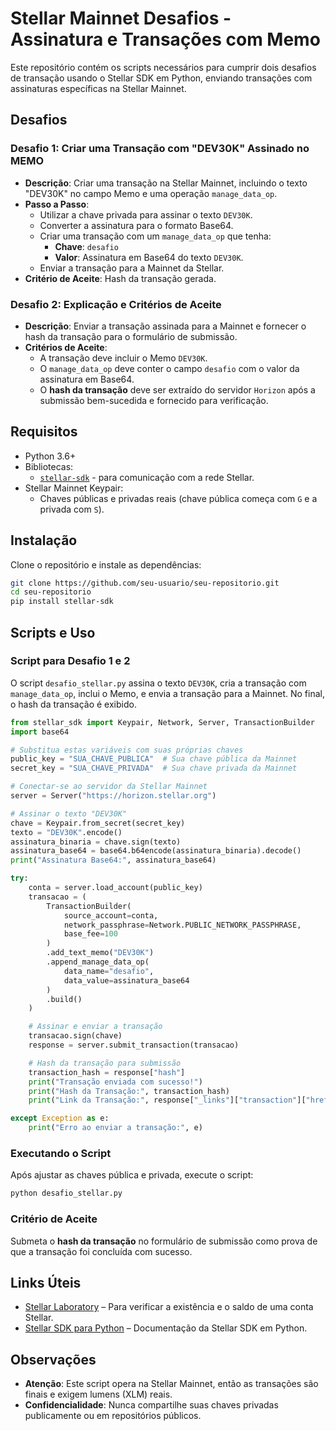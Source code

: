 # Stellar Mainnet Desafios - Assinatura e Transações com Memo

Este repositório contém os scripts necessários para cumprir dois desafios de transação usando o Stellar SDK em Python, enviando transações com assinaturas específicas na Stellar Mainnet.

## Desafios

### Desafio 1: Criar uma Transação com "DEV30K" Assinado no MEMO

- **Descrição**: Criar uma transação na Stellar Mainnet, incluindo o texto "DEV30K" no campo Memo e uma operação `manage_data_op`.
- **Passo a Passo**:
  - Utilizar a chave privada para assinar o texto `DEV30K`.
  - Converter a assinatura para o formato Base64.
  - Criar uma transação com um `manage_data_op` que tenha:
    - **Chave**: `desafio`
    - **Valor**: Assinatura em Base64 do texto `DEV30K`.
  - Enviar a transação para a Mainnet da Stellar.
- **Critério de Aceite**: Hash da transação gerada.

### Desafio 2: Explicação e Critérios de Aceite

- **Descrição**: Enviar a transação assinada para a Mainnet e fornecer o hash da transação para o formulário de submissão.
- **Critérios de Aceite**:
  - A transação deve incluir o Memo `DEV30K`.
  - O `manage_data_op` deve conter o campo `desafio` com o valor da assinatura em Base64.
  - O **hash da transação** deve ser extraído do servidor `Horizon` após a submissão bem-sucedida e fornecido para verificação.

## Requisitos

- Python 3.6+
- Bibliotecas:
  - [`stellar-sdk`](https://pypi.org/project/stellar-sdk/) - para comunicação com a rede Stellar.
- Stellar Mainnet Keypair:
  - Chaves públicas e privadas reais (chave pública começa com `G` e a privada com `S`).

## Instalação

Clone o repositório e instale as dependências:

```bash
git clone https://github.com/seu-usuario/seu-repositorio.git
cd seu-repositorio
pip install stellar-sdk
```

## Scripts e Uso

### Script para Desafio 1 e 2

O script `desafio_stellar.py` assina o texto `DEV30K`, cria a transação com `manage_data_op`, inclui o Memo, e envia a transação para a Mainnet. No final, o hash da transação é exibido.

```python
from stellar_sdk import Keypair, Network, Server, TransactionBuilder
import base64

# Substitua estas variáveis com suas próprias chaves
public_key = "SUA_CHAVE_PUBLICA"  # Sua chave pública da Mainnet
secret_key = "SUA_CHAVE_PRIVADA"  # Sua chave privada da Mainnet

# Conectar-se ao servidor da Stellar Mainnet
server = Server("https://horizon.stellar.org")

# Assinar o texto "DEV30K"
chave = Keypair.from_secret(secret_key)
texto = "DEV30K".encode()
assinatura_binaria = chave.sign(texto)
assinatura_base64 = base64.b64encode(assinatura_binaria).decode()
print("Assinatura Base64:", assinatura_base64)

try:
    conta = server.load_account(public_key)
    transacao = (
        TransactionBuilder(
            source_account=conta,
            network_passphrase=Network.PUBLIC_NETWORK_PASSPHRASE,
            base_fee=100
        )
        .add_text_memo("DEV30K")
        .append_manage_data_op(
            data_name="desafio",
            data_value=assinatura_base64
        )
        .build()
    )

    # Assinar e enviar a transação
    transacao.sign(chave)
    response = server.submit_transaction(transacao)

    # Hash da transação para submissão
    transaction_hash = response["hash"]
    print("Transação enviada com sucesso!")
    print("Hash da Transação:", transaction_hash)
    print("Link da Transação:", response["_links"]["transaction"]["href"])

except Exception as e:
    print("Erro ao enviar a transação:", e)
```

### Executando o Script

Após ajustar as chaves pública e privada, execute o script:

```bash
python desafio_stellar.py
```

### Critério de Aceite

Submeta o **hash da transação** no formulário de submissão como prova de que a transação foi concluída com sucesso.

## Links Úteis

- [Stellar Laboratory](https://laboratory.stellar.org/#explorer?resource=accounts&endpoint=single) – Para verificar a existência e o saldo de uma conta Stellar.
- [Stellar SDK para Python](https://stellar-sdk.readthedocs.io/) – Documentação da Stellar SDK em Python.

## Observações

- **Atenção**: Este script opera na Stellar Mainnet, então as transações são finais e exigem lumens (XLM) reais.
- **Confidencialidade**: Nunca compartilhe suas chaves privadas publicamente ou em repositórios públicos.
